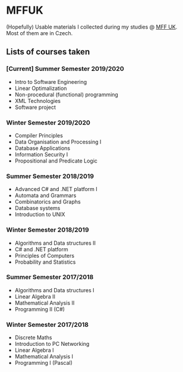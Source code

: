 # MFFUK

(Hopefully) Usable materials I collected during my studies @ [MFF UK](https://www.mff.cuni.cz/studium/bcmgr/ok/ib3a23.htm).  
Most of them are in Czech.

## Lists of courses taken

### \[Current\] Summer Semester 2019/2020

- Intro to Software Engineering
- Linear Optimalization
- Non-procedural (functional) programming
- XML Technologies
- Software project


### Winter Semester 2019/2020

- Compiler Principles 
- Data Organisation and Processing I 
- Database Applications 
- Information Security I
- Propositional and Predicate Logic

### Summer Semester 2018/2019

- Advanced C# and .NET platform I 
- Automata and Grammars 
- Combinatorics and Graphs 
- Database systems 
- Introduction to UNIX 

### Winter Semester 2018/2019

- Algorithms and Data structures II 
- C# and .NET platform 
- Principles of Computers
- Probability and Statistics 

### Summer Semester 2017/2018

- Algorithms and Data structures I 
- Linear Algebra II 
- Mathematical Analysis II 
- Programming II (C#)

### Winter Semester 2017/2018

- Discrete Maths 
- Introduction to PC Networking
- Linear Algebra I
- Mathematical Analysis I
- Programming I (Pascal)
